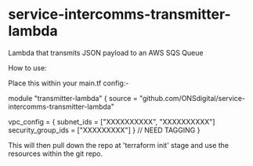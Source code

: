 # service-intercomms-transmitter-lambda
Lambda that transmits JSON payload to an AWS SQS Queue

How to use:

Place this within your main.tf config:-

module "transmitter-lambda" {
  source = "github.com/ONSdigital/service-intercomms-transmitter-lambda"

  vpc_config = {
    subnet_ids = ["XXXXXXXXXX", "XXXXXXXXXX"]
    security_group_ids = ["XXXXXXXXX"]
  }
//  NEED TAGGING
}

This will then pull down the repo at 'terraform init' stage and use the resources within the git repo.